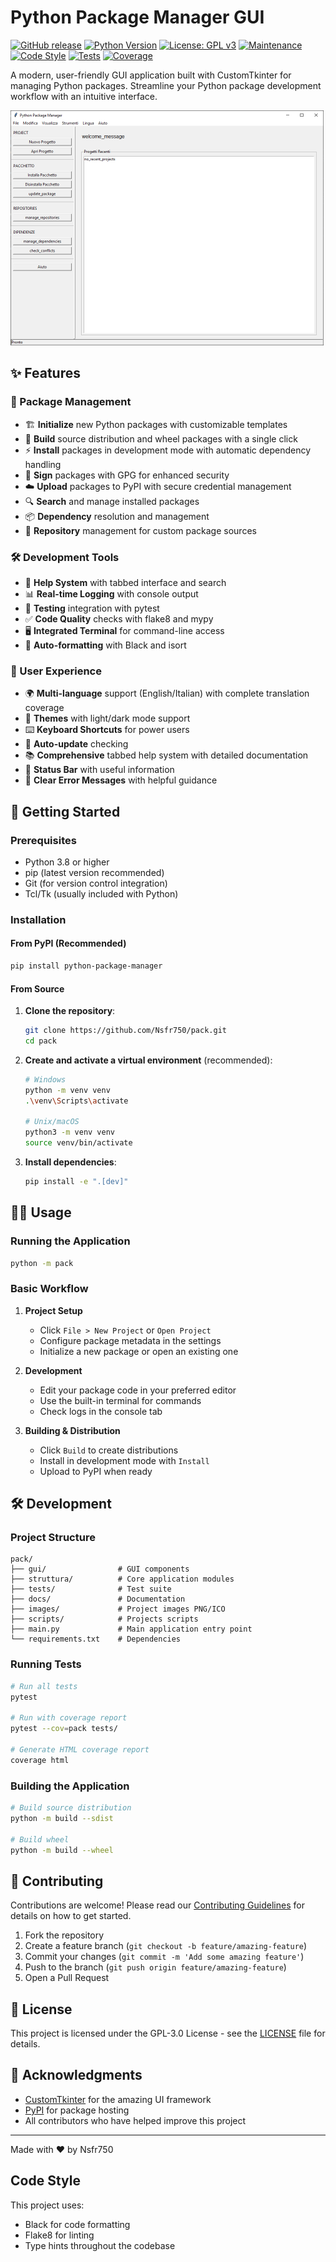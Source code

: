 # Python Package Manager GUI

[![GitHub release](https://img.shields.io/badge/release-v1.3.0-green.svg?style=for-the-badge)](https://github.com/Nsfr750/pack/releases/tag/v1.3.0)
[![Python Version](https://img.shields.io/badge/python-3.8+-blue?style=for-the-badge&logo=python&logoColor=white)](https://www.python.org/)
[![License: GPL v3](https://img.shields.io/badge/License-GPLv3-blue.svg?style=for-the-badge)](https://www.gnu.org/licenses/gpl-3.0)
[![Maintenance](https://img.shields.io/badge/Maintained%3F-yes-green.svg?style=for-the-badge)](https://github.com/Nsfr750/pack/graphs/commit-activity)
[![Code Style](https://img.shields.io/badge/code%20style-black-000000.svg?style=for-the-badge)](https://github.com/psf/black)
[![Tests](https://img.shields.io/badge/tests-passing-green?style=for-the-badge)](https://github.com/Nsfr750/pack/actions)
[![Coverage](https://img.shields.io/badge/coverage-95%25-brightgreen?style=for-the-badge)](https://codecov.io/gh/Nsfr750/pack)

A modern, user-friendly GUI application built with CustomTkinter for managing Python packages.
Streamline your Python package development workflow with an intuitive interface.

![Python Package Manager Screenshot](images/screenshot.png)

## ✨ Features

### 🚀 Package Management

- 🏗️ **Initialize** new Python packages with customizable templates
- 🔧 **Build** source distribution and wheel packages with a single click
- ⚡ **Install** packages in development mode with automatic dependency handling
- 🔐 **Sign** packages with GPG for enhanced security
- ☁️ **Upload** packages to PyPI with secure credential management
- 🔍 **Search** and manage installed packages
- 📦 **Dependency** resolution and management
- 🔄 **Repository** management for custom package sources

### 🛠️ Development Tools

- 📝 **Help System** with tabbed interface and search
- 📊 **Real-time Logging** with console output
- 🧪 **Testing** integration with pytest
- ✅ **Code Quality** checks with flake8 and mypy
- 🖥️ **Integrated Terminal** for command-line access
- 🔄 **Auto-formatting** with Black and isort

### 🎨 User Experience

- 🌍 **Multi-language** support (English/Italian) with complete translation coverage
- 🎨 **Themes** with light/dark mode support
- ⌨️ **Keyboard Shortcuts** for power users
- 🔄 **Auto-update** checking
- 📚 **Comprehensive** tabbed help system with detailed documentation
- 🚦 **Status Bar** with useful information
- 💬 **Clear Error Messages** with helpful guidance

## 🚀 Getting Started

### Prerequisites

- Python 3.8 or higher
- pip (latest version recommended)
- Git (for version control integration)
- Tcl/Tk (usually included with Python)

### Installation

#### From PyPI (Recommended)

```bash
pip install python-package-manager
```

#### From Source

1. **Clone the repository**:

   ```bash
   git clone https://github.com/Nsfr750/pack.git
   cd pack
   ```

2. **Create and activate a virtual environment** (recommended):

   ```bash
   # Windows
   python -m venv venv
   .\venv\Scripts\activate
   
   # Unix/macOS
   python3 -m venv venv
   source venv/bin/activate
   ```

3. **Install dependencies**:

   ```bash
   pip install -e ".[dev]"
   ```

## 🏃‍♂️ Usage

### Running the Application

```bash
python -m pack
```

### Basic Workflow

1. **Project Setup**
   - Click `File > New Project` or `Open Project`
   - Configure package metadata in the settings
   - Initialize a new package or open an existing one

2. **Development**
   - Edit your package code in your preferred editor
   - Use the built-in terminal for commands
   - Check logs in the console tab

3. **Building & Distribution**
   - Click `Build` to create distributions
   - Install in development mode with `Install`
   - Upload to PyPI when ready

## 🛠️ Development

### Project Structure

```text
pack/
├── gui/                # GUI components
├── struttura/          # Core application modules
├── tests/              # Test suite
├── docs/               # Documentation
├── images/             # Project images PNG/ICO
├── scripts/            # Projects scripts
├── main.py             # Main application entry point
└── requirements.txt    # Dependencies
```

### Running Tests

```bash
# Run all tests
pytest

# Run with coverage report
pytest --cov=pack tests/

# Generate HTML coverage report
coverage html
```

### Building the Application

```bash
# Build source distribution
python -m build --sdist

# Build wheel
python -m build --wheel
```

## 🤝 Contributing

Contributions are welcome! Please read our [Contributing Guidelines](CONTRIBUTING.md) for details on how to get started.

1. Fork the repository
2. Create a feature branch (`git checkout -b feature/amazing-feature`)
3. Commit your changes (`git commit -m 'Add some amazing feature'`)
4. Push to the branch (`git push origin feature/amazing-feature`)
5. Open a Pull Request

## 📄 License

This project is licensed under the GPL-3.0 License - see the [LICENSE](LICENSE) file for details.

## 🙏 Acknowledgments

- [CustomTkinter](https://github.com/TomSchimansky/CustomTkinter) for the amazing UI framework
- [PyPI](https://pypi.org/) for package hosting
- All contributors who have helped improve this project

---

Made with ❤️ by Nsfr750
## Code Style

This project uses:

- Black for code formatting
- Flake8 for linting
- Type hints throughout the codebase
